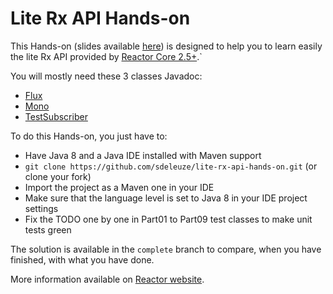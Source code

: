 # Lite Rx API Hands-on

This Hands-on (slides available [here](https://speakerdeck.com/sdeleuze/a-lite-rx-api-for-the-jvm)) is designed to help you to learn easily the lite Rx API provided by [Reactor Core 2.5+](https://github.com/reactor/reactor-core/).`

You will mostly need these 3 classes Javadoc:

 - [Flux](http://projectreactor.io/core/docs/api/reactor/core/publisher/Flux.html)
 - [Mono](http://projectreactor.io/core/docs/api/reactor/core/publisher/Mono.html)
 - [TestSubscriber](http://projectreactor.io/core/docs/api/reactor/core/test/TestSubscriber.html)
 
To do this Hands-on, you just have to:

 - Have Java 8 and a Java IDE installed with Maven support
 - `git clone https://github.com/sdeleuze/lite-rx-api-hands-on.git` (or clone your fork)
 - Import the project as a Maven one in your IDE
 - Make sure that the language level is set to Java 8 in your IDE project settings
 - Fix the TODO one by one in Part01 to Part09 test classes to make unit tests green

The solution is available in the `complete` branch to compare, when you have finished, with what you have done.
 
More information available on [Reactor website](http://projectreactor.io).
